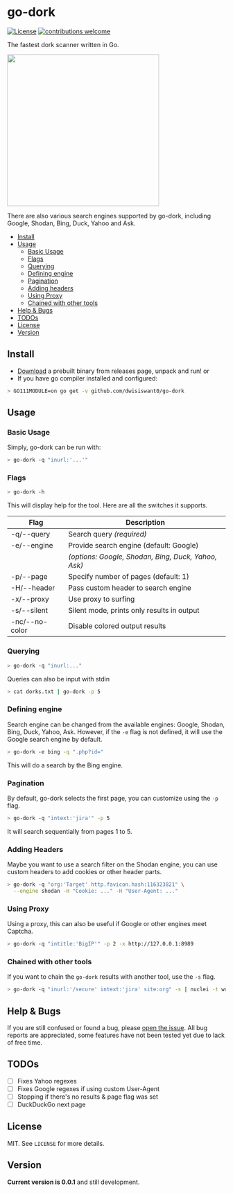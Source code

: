 # go-dork

[![License](https://img.shields.io/badge/license-MIT-_red.svg)](https://opensource.org/licenses/MIT)
[![contributions welcome](https://img.shields.io/badge/contributions-welcome-brightgreen.svg?style=flat)](https://github.com/dwisiswant0/go-dork/issues)

The fastest dork scanner written in Go.

<img src="https://user-images.githubusercontent.com/25837540/87547986-153f6a80-c6d6-11ea-92ef-bdc23d60f79e.png" height="350">

There are also various search engines supported by go-dork, including Google, Shodan, Bing, Duck, Yahoo and Ask.

- [Install](#install)
- [Usage](#usage)
  - [Basic Usage](#basic-usage)
  - [Flags](#flags)
  - [Querying](#querying)
  - [Defining engine](#defining-engine)
  - [Pagination](#pagination)
  - [Adding headers](#adding-headers)
  - [Using Proxy](#using-proxy)
  - [Chained with other tools](#chained-with-other-tools)
- [Help & Bugs](#help--bugs)
- [TODOs](#todos)
- [License](#license)
- [Version](#version)

## Install

- [Download](https://github.com/dwisiswant0/go-dork/releases) a prebuilt binary from releases page, unpack and run! or
- If you have go compiler installed and configured:

```bash
> GO111MODULE=on go get -v github.com/dwisiswant0/go-dork
```

## Usage

### Basic Usage

Simply, go-dork can be run with:

```bash
> go-dork -q "inurl:'...'"
```

### Flags

```bash
> go-dork -h
```

This will display help for the tool. Here are all the switches it supports.

| Flag           | Description                                          |
|----------------|------------------------------------------------------|
| -q/--query     | Search query _(required)_                            |
| -e/--engine    | Provide search engine (default: Google)              |
|                | _(options: Google, Shodan, Bing, Duck, Yahoo, Ask)_  |
| -p/--page      | Specify number of pages (default: 1)                 |
| -H/--header    | Pass custom header to search engine                  |
| -x/--proxy     | Use proxy to surfing                                 |
| -s/--silent    | Silent mode, prints only results in output           |
| -nc/--no-color | Disable colored output results                       |

### Querying

```bash
> go-dork -q "inurl:..."
```

Queries can also be input with stdin

```bash
> cat dorks.txt | go-dork -p 5
```

### Defining engine

Search engine can be changed from the available engines: Google, Shodan, Bing, Duck, Yahoo, Ask.
However, if the `-e` flag is not defined, it will use the Google search engine by default.

```bash
> go-dork -e bing -q ".php?id="
```

This will do a search by the Bing engine.

### Pagination

By default, go-dork selects the first page, you can customize using the `-p` flag.

```bash
> go-dork -q "intext:'jira'" -p 5
```

It will search sequentially from pages 1 to 5.

### Adding Headers

Maybe you want to use a search filter on the Shodan engine, you can use custom headers to add cookies or other header parts.

```bash
> go-dork -q "org:'Target' http.favicon.hash:116323821" \
  --engine shodan -H "Cookie: ..." -H "User-Agent: ..."
```

### Using Proxy

Using a proxy, this can also be useful if Google or other engines meet Captcha.

```bash
> go-dork -q "intitle:'BigIP'" -p 2 -x http://127.0.0.1:8989
```

### Chained with other tools

If you want to chain the `go-dork` results with another tool, use the `-s` flag.

```bash
> go-dork -q "inurl:'/secure' intext:'jira' site:org" -s | nuclei -t workflows/jira-exploitaiton-workflow.yaml
```

## Help & Bugs

If you are still confused or found a bug, please [open the issue](https://github.com/dwisiswant0/go-dork/issues). All bug reports are appreciated, some features have not been tested yet due to lack of free time.

## TODOs

- [ ] Fixes Yahoo regexes
- [ ] Fixes Google regexes if using custom User-Agent
- [ ] Stopping if there's no results & page flag was set
- [ ] DuckDuckGo next page

## License

MIT. See `LICENSE` for more details.

## Version

**Current version is 0.0.1** and still development.